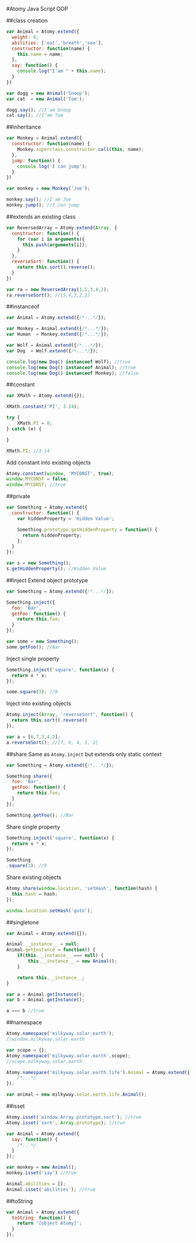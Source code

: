 #Atomy
Java Script OOP

##class creation
```JavaScript
var Animal = Atomy.extend({
  weight: 0,
  abilities: ['eat','breath','see'],
  constructor: function(name) {
    this.name = name;
  },
  say: function() {
    console.log("I'am " + this.name);
  }
})

var dogg = new Animal('Snoop');
var cat  = new Animal('Tom');

dogg.say(); //I'am Snoop
cat.say(); //I'am Tom
```

##inheritance
```JavaScript
var Monkey = Animal.extend({
  constructor: function(name) {
    Monkey.superclass.constructor.call(this, name);
  },
  jump: function() {
    console.log('I can jump');
  }
})

var monkey = new Monkey('Joe');

monkey.say(); //I'am Joe
monkey.jump(); //I can jump
```

##extends an existing class
```JavaScript
var ReversedArray = Atomy.extend(Array, {
  constructor: function() {
    for (var i in arguments){
      this.push(arguments[i]);
    }
  },
  reverseSort: function() {
    return this.sort().reverse();
  }
})

var ra = new ReversedArray(1,5,3,4,2);		
ra.reverseSort(); //[5,4,3,2,1]
```

##instanceof
```JavaScript
var Animal = Atomy.extend({/*...*/});

var Monkey = Animal.extend({/*...*/});
var Human  = Monkey.extend({/*...*/});

var Wolf = Animal.extend({/*...*/});
var Dog  = Wolf.extend({/*...*/});

console.log(new Dog() instanceof Wolf); //true
console.log(new Dog() instanceof Animal); //true
console.log(new Dog() instanceof Monkey); //false
```

##constant
```JavaScript
var XMath = Atomy.extend({});

XMath.constant('PI', 3.14);

try {
	XMath.PI = 0;
} catch (e) {

}

XMath.PI; //3.14
```
Add constant into existing objects
```JavaScript
Atomy.constant(window, 'MYCONST', true);
window.MYCONST = false;
window.MYCONST; //true
```

##private
```JavaScript
var Something = Atomy.extend({
  constructor: function() {
    var hiddenProperty = 'Hidden Value';

    Something.prototype.getHiddenProperty = function() {
      return hiddenProperty;
    };
  }
});

var s = new Something();
s.getHiddenProperty(); //Hidden Value
```

##inject
Extend object prototype
```JavaScript
var Something = Atomy.extend({/*...*/});

Something.inject({
  foo: 'Bar',
  getFoo: function() {
    return this.foo;
  }
});

var some = new Something();
some.getFoo(); //Bar
```
Inject single property
```JavaScript
Something.inject('square', function(x) {
  return x * x;
});

some.square(3); //9
```
Inject into existing objects
```JavaScript
Atomy.inject(Array, 'reverseSort', function() {
  return this.sort().reverse()
});

var a = [6,7,3,4,2];
a.reverseSort(); //[7, 6, 4, 3, 2]
```

##share
Same as `Atomy.inject` but extends only static context
```JavaScript
var Something = Atomy.extend({/*...*/});

Something.share({
  foo: 'Bar',
  getFoo: function() {
    return this.foo;
  }
});

Something.getFoo(); //Bar
```
Share single property
```JavaScript
Something.inject('square', function(x) {
  return x * x;
});

Something
.square(3); //9
```
Share existing objects
```JavaScript
Atomy.share(window.location, 'setHash', function(hash) {
  this.hash = hash;
});

window.location.setHash('goto');
```

##singletone
```JavaScript
var Animal = Atomy.extend({});

Animal.__instance__ = null;
Animal.getInstance = function() {
	if(this.__instance__ === null) {
		this.__instance__ = new Animal();
	}

	return this.__instance__;
}

var a = Animal.getInstance();
var b = Animal.getInstance();

a === b //true
```

##namespace
```JavaScript
Atomy.namespace('milkyway.solar.earth');
//window.milkyway.solar.earth

var scope = {};
Atomy.namespace('milkyway.solar.earth',scope);
//scope.milkyway.solar.earth

Atomy.namespace('milkyway.solar.earth.life').Animal = Atomy.extend({
	/*...*/
});

var animal = new milkyway.solar.earth.life.Animal();
```

##isset
```JavaScript
Atomy.isset('window.Array.prototype.sort'); //true
Atomy.isset('sort', Array.prototype); //true

var Animal = Atomy.extend({
  say: function() {
  	/*...*/
  }
});

var monkey = new Animal();
monkey.isset('say') //true

Animal.abilities = []; 
Animal.isset('abilities'); //true
```

##toString
```JavaScript
var Animal = Atomy.extend({
  toString: function() {
    return '[object Atomy]';
  }
});
```
